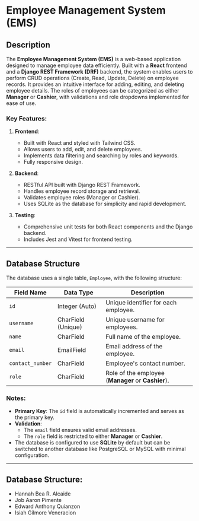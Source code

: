 # Employee Management System (EMS)

## Description
The **Employee Management System (EMS)** is a web-based application designed to manage employee data efficiently. Built with a **React** frontend and a **Django REST Framework (DRF)** backend, the system enables users to perform CRUD operations (Create, Read, Update, Delete) on employee records. It provides an intuitive interface for adding, editing, and deleting employee details. The roles of employees can be categorized as either **Manager** or **Cashier**, with validations and role dropdowns implemented for ease of use.

### Key Features:
1. **Frontend**:
   - Built with React and styled with Tailwind CSS.
   - Allows users to add, edit, and delete employees.
   - Implements data filtering and searching by roles and keywords.
   - Fully responsive design.

2. **Backend**:
   - RESTful API built with Django REST Framework.
   - Handles employee record storage and retrieval.
   - Validates employee roles (Manager or Cashier).
   - Uses SQLite as the database for simplicity and rapid development.

3. **Testing**:
   - Comprehensive unit tests for both React components and the Django backend.
   - Includes Jest and Vitest for frontend testing.

---
## Database Structure

The database uses a single table, `Employee`, with the following structure:

| **Field Name**     | **Data Type**         | **Description**                    |
|---------------------|-----------------------|-------------------------------------|
| `id`               | Integer (Auto)        | Unique identifier for each employee. |
| `username`         | CharField (Unique)    | Unique username for employees.       |
| `name`             | CharField            | Full name of the employee.          |
| `email`            | EmailField           | Email address of the employee.       |
| `contact_number`   | CharField            | Employee's contact number.          |
| `role`             | CharField            | Role of the employee (**Manager** or **Cashier**). |

### Notes:
- **Primary Key**: The `id` field is automatically incremented and serves as the primary key.
- **Validation**: 
  - The `email` field ensures valid email addresses.
  - The `role` field is restricted to either **Manager** or **Cashier**.
- The database is configured to use **SQLite** by default but can be switched to another database like PostgreSQL or MySQL with minimal configuration.


---
## Database Structure: 
- Hannah Bea R. Alcaide
- Job Aaron Pimente
- Edward Anthony Quianzon
- Isiah Gilmore Veneracion
